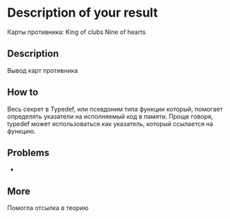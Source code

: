 # Description of your result

Карты противника:
King of clubs
Nine of hearts

## Description

Вывод карт противника

## How to

Весь секрет в Typedef, или псевдоним типа функции который, помогает определять указатели на исполняемый код в памяти. Проще говоря, typedef может использоваться как указатель, который ссылается на функцию.

## Problems

-

## More

Помогла отсылка в теорию

